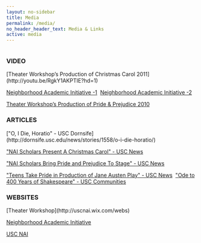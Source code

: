 ```yaml
---
layout: no-sidebar
title: Media
permalink: /media/
no_header_header_text: Media & Links
active: media
---
```


<a href="#" class="image featured"><img src="../images/twelfth.jpg" alt="" /></a>

<h3>VIDEO</h3>
[Theater Workshop’s Production of Christmas Carol 2011](http://youtu.be/RgkY1AKPTIE?hd=1)
 
[Neighborhood Academic Initiative -1](http://www.youtube.com/watch?v=dQElPvyOW7Qd)
​
[Neighborhood Academic Initiative -2](http://www.youtube.com/watch?v=QXV6u8xgwbs)
 
[Theater Workshop’s Production of Pride & Prejudice 2010](http://www.youtube.com/watch?v=vR0eyIBNvVs)

 
<h3>ARTICLES</h3>
["O, I Die, Horatio" - USC Dornsife](http://dornsife.usc.edu/news/stories/1558/o-i-die-horatio/)​

["NAI Scholars Present A Christmas Carol" - USC News](http://uscnews.usc.edu/arts/nai_scholars_present_a_christmas_carol.html)​

["NAI Scholars Bring Pride and Prejudice To Stage" - USC News](http://uscnews.usc.edu/arts/nai_scholars_bring_pride_and_prejudice_to_stage.html)​

["Teens Take Pride in Production of Jane Austen Play" - USC News](http://news.usc.edu/74643/teens-take-pride-in-production-of-jane-austen-play/)
​
["Ode to 400 Years of Shakespeare" - USC Communities](https://communities.usc.edu/ode-to-400-years-of-shakespeare/) 
 
<h3>WEBSITES</h3>
[Theater Workshop](http://uscnai.wix.com/webs)
 
[Neighborhood Academic Initiative](http://communities.usc.edu/education/nai.html)
 
[USC NAI](http://www.uscnai.com)